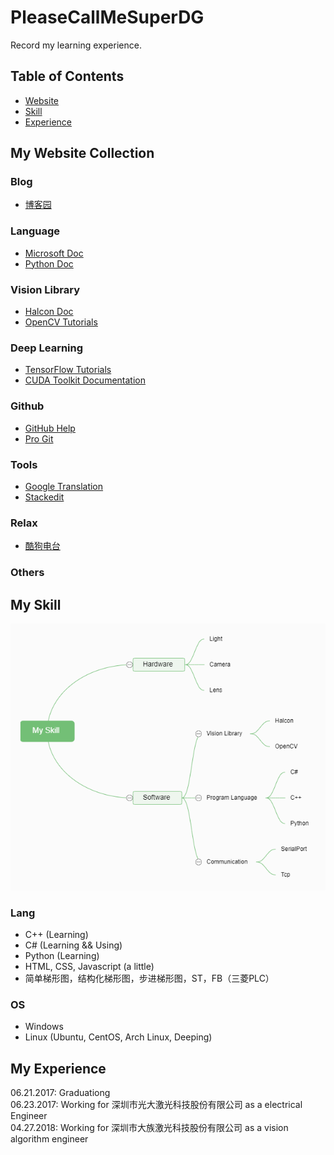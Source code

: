 ﻿# PleaseCallMeSuperDG

Record my learning experience.

## Table of Contents

- [Website](https://github.com/zhengDaFeng/PleaseCallMeSuperDG#my-web-guide)
- [Skill](https://github.com/zhengDaFeng/PleaseCallMeSuperDG#my-skill)
- [Experience](https://github.com/zhengDaFeng/PleaseCallMeSuperDG#my-experience)

## My Website Collection

### Blog

- [博客园](https://www.cnblogs.com/ "博客园首页")

### Language

- [Microsoft Doc](https://docs.microsoft.com/zh-cn/ "Microsoft Doc")
- [Python Doc](https://www.python.org/doc/ "Python Doc")

### Vision Library

- [Halcon Doc](https://www.mvtec.com/products/halcon/documentation/ "Halcon Doc")
- [OpenCV Tutorials](https://docs.opencv.org/master/d9/df8/tutorial_root.html "OpenCV Tutorials")

### Deep Learning

- [TensorFlow Tutorials](https://tensorflow.google.cn/tutorials/ "TensorFlow Tutorials")
- [CUDA Toolkit Documentation](https://docs.nvidia.com/cuda/)

### Github

- [GitHub Help](https://help.github.com/ "GitHub Help")
- [Pro Git](https://git-scm.com/book/zh/v2 "Pro Git")

### Tools

- [Google Translation](https://translate.google.cn/#zh-CN/en/%E7%BF%BB%E8%AF%91 "Translation")
- [Stackedit](https://stackedit.io/app# "Online Markdown Editor")

### Relax

- [酷狗电台](http://www.kugou.com/fmweb/html/index.html "酷狗电台")

### Others



## My Skill

![MySkill.png](https://github.com/zhengDaFeng/PleaseCallMeSuperDG/blob/master/Image%20Files/MySkill.png)

### Lang

- C++ (Learning)
- C# (Learning && Using)
- Python (Learning)
- HTML, CSS, Javascript (a little)
- 简单梯形图，结构化梯形图，步进梯形图，ST，FB（三菱PLC）

### OS

- Windows
- Linux (Ubuntu, CentOS, Arch Linux, Deeping)

## My Experience

06.21.2017: Graduationg  
06.23.2017: Working for 深圳市光大激光科技股份有限公司 as a electrical Engineer  
04.27.2018: Working for 深圳市大族激光科技股份有限公司 as a vision algorithm engineer  
